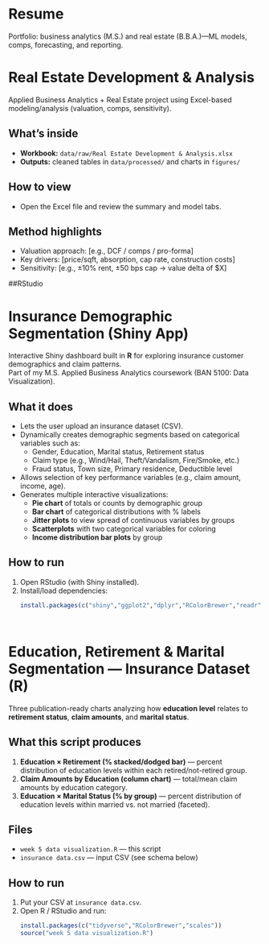 # Resume
Portfolio: business analytics (M.S.) and real estate (B.B.A.)—ML models, comps, forecasting, and reporting.


# Real Estate Development & Analysis

Applied Business Analytics + Real Estate project using Excel-based modeling/analysis (valuation, comps, sensitivity).

## What’s inside
- **Workbook:** `data/raw/Real Estate Development & Analysis.xlsx`
- **Outputs:** cleaned tables in `data/processed/` and charts in `figures/`

## How to view
- Open the Excel file and review the summary and model tabs.

## Method highlights 
- Valuation approach: [e.g., DCF / comps / pro-forma]
- Key drivers: [price/sqft, absorption, cap rate, construction costs]
- Sensitivity: [e.g., ±10% rent, ±50 bps cap → value delta of $X]


##RStudio
# Insurance Demographic Segmentation (Shiny App)

Interactive Shiny dashboard built in **R** for exploring insurance customer demographics and claim patterns.  
Part of my M.S. Applied Business Analytics coursework (BAN 5100: Data Visualization).

## What it does
- Lets the user upload an insurance dataset (CSV).
- Dynamically creates demographic segments based on categorical variables such as:
  - Gender, Education, Marital status, Retirement status
  - Claim type (e.g., Wind/Hail, Theft/Vandalism, Fire/Smoke, etc.)
  - Fraud status, Town size, Primary residence, Deductible level
- Allows selection of key performance variables (e.g., claim amount, income, age).
- Generates multiple interactive visualizations:
  - **Pie chart** of totals or counts by demographic group  
  - **Bar chart** of categorical distributions with % labels  
  - **Jitter plots** to view spread of continuous variables by groups  
  - **Scatterplots** with two categorical variables for coloring  
  - **Income distribution bar plots** by group  

## How to run
1. Open RStudio (with Shiny installed).  
2. Install/load dependencies:
   ```r
   install.packages(c("shiny","ggplot2","dplyr","RColorBrewer","readr"))




# Education, Retirement & Marital Segmentation — Insurance Dataset (R)

Three publication-ready charts analyzing how **education level** relates to **retirement status**, **claim amounts**, and **marital status**.

## What this script produces
1) **Education × Retirement (% stacked/dodged bar)** — percent distribution of education levels within each retired/not-retired group.  
2) **Claim Amounts by Education (column chart)** — total/mean claim amounts by education category.  
3) **Education × Marital Status (% by group)** — percent distribution of education levels within married vs. not married (faceted).

## Files
- `week 5 data visualization.R` — this script 
- `insurance data.csv` — input CSV (see schema below)

## How to run
1. Put your CSV at `insurance data.csv`.  
2. Open R / RStudio and run:
   ```r
   install.packages(c("tidyverse","RColorBrewer","scales"))
   source("week 5 data visualization.R")



